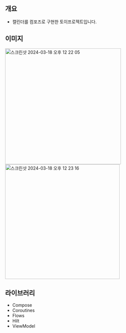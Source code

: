 ## 개요
* 캘린더를 컴포즈로 구현한 토이프로젝트입니다.

## 이미지
<img width="376" alt="스크린샷 2024-03-18 오후 12 22 05" src="https://github.com/j-up/ComposeCalendar/assets/51228811/07680c76-a8db-4bf9-9c1d-3bf3c540964f">
<img width="372" alt="스크린샷 2024-03-18 오후 12 23 16" src="https://github.com/j-up/ComposeCalendar/assets/51228811/0dd34d60-0b0f-43b4-a455-6ead51b19f50">

## 라이브러리
* Compose
* Coroutines
* Flows
* Hilt
* ViewModel
